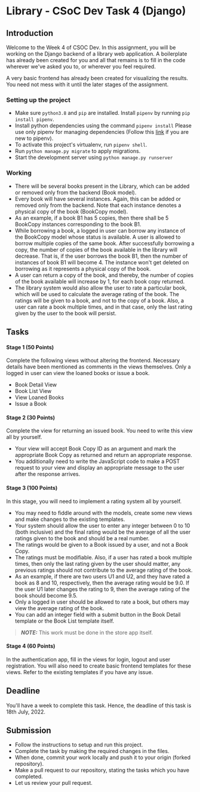 # Library - CSoC Dev Task 4 (Django)

## Introduction

Welcome to the Week 4 of CSOC Dev. In this assignment, you will be working on the Django backend of a library web application. A boilerplate has already been created for you and all that remains is to fill in the code wherever we've asked you to, or wherever you feel required.

A very basic frontend has already been created for visualizing the results. You need not mess with it until the later stages of the assignment.


### Setting up the project

- Make sure `python3.8` and `pip` are installed. Install `pipenv` by running `pip install pipenv`.
- Install python dependencies using the command `pipenv install` Please use only pipenv for managing dependencies (Follow this [link](https://realpython.com/pipenv-guide/) if you are new to pipenv).
- To activate this project's virtualenv, run `pipenv shell`.
- Run `python manage.py migrate` to apply migrations.
- Start the development server using `python manage.py runserver`

### Working
* There will be several books present in the Library, which can be added or removed only from the backend (Book model).
* Every book will have several instances. Again, this can be added or removed only from the backend. Note that each instance denotes a physical copy of the book (BookCopy model).
* As an example, if a book B1 has 5 copies, then there shall be 5 BookCopy instances corresponding to the book B1.
* While borrowing a book, a logged in user can borrow any instance of the BookCopy model whose status is available. A user is allowed to borrow multiple copies of the same book. After successfully borrowing a copy, the number of copies of the book available in the library will decrease. That is, if the user borrows the book B1, then the number of instances of book B1 will become 4. The instance won't get deleted on borrowing as it represents a physical copy of the book.
* A user can return a copy of the book, and thereby, the number of copies of the book available will increase by 1, for each book copy returned.
* The library system would also allow the user to rate a particular book, which will be used to calculate the average rating of the book. The ratings will be given to a book, and not to the copy of a book. Also, a user can rate a book multiple times, and in that case, only the last rating given by the user to the book will persist.


## Tasks
#### Stage 1 (50 Points)
Complete the following views without altering the frontend. Necessary details have been mentioned as comments in the views themselves. Only a logged in user can view the loaned books or issue a book.

* Book Detail View
* Book List View
* View Loaned Books
* Issue a Book

#### Stage 2 (30 Points)
Complete the view for returning an issued book. You need to write this view all by yourself.
* Your view will accept Book Copy ID as an argument and mark the appropriate Book Copy as returned and return an appropriate response.
* You additionally need to write the JavaScript code to make a POST request to your view and display an appropriate message to the user after the response arrives.

#### Stage 3 (100 Points)
In this stage, you will need to implement a rating system all by yourself.
* You may need to fiddle around with the models, create some new views and make changes to the existing templates.
* Your system should allow the user to enter any integer between 0 to 10 (both inclusive) and the final rating would be the average of all the user ratings given to the book and should be a real number.
* The ratings would be given to a Book issued by a user, and not a Book Copy.
* The ratings must be modifiable. Also, if a user has rated a book multiple times, then only the last rating given by the user should matter, any previous ratings should not contribute to the average rating of the book.
* As an example, if there are two users U1 and U2, and they have rated a book as 8 and 10, respectively, then the average rating would be 9.0. If the user U1 later changes the rating to 9, then the average rating of the book should become 9.5.
* Only a logged in user should be allowed to rate a book, but others may view the average rating of the book.
* You can add an integer field with a submit button in the Book Detail template or the Book List template itself.
> **_NOTE:_**  This work must be done in the store app itself.

#### Stage 4 (60 Points)
In the authentication app, fill in the views for login, logout and user registration. You will also need to create basic frontend templates for these views. Refer to the existing templates if you have any issue.

## Deadline
You'll have a week to complete this task. Hence, the deadline of this task is 18th July, 2022.

## Submission
* Follow the instructions to setup and run this project.
* Complete the task by making the required changes in the files.
* When done, commit your work locally and push it to your origin (forked repository).
* Make a pull request to our repository, stating the tasks which you have completed.
* Let us review your pull request.

